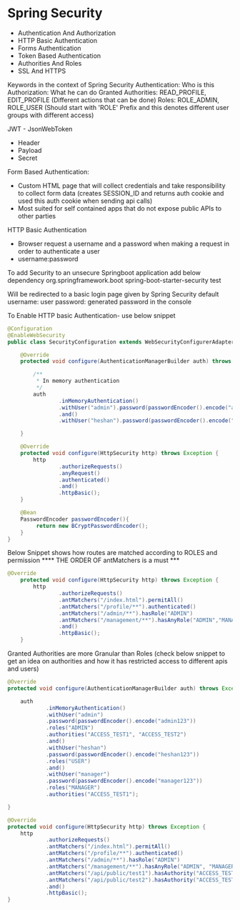 # Spring Security

 - Authentication And Authorization
 - HTTP Basic Authentication
 - Forms Authentication
 - Token Based Authentication
 - Authorities And Roles
 - SSL And HTTPS

Keywords in the context of Spring Security
 Authentication: Who is this
 Authorization: What he can do
 Granted Authorities: READ_PROFILE, EDIT_PROFILE (Different actions that can be done)
 Roles: ROLE_ADMIN, ROLE_USER (Should start with 'ROLE' Prefix and this denotes different user groups with different access)
 
JWT - JsonWebToken
  - Header
  - Payload
  - Secret

Form Based Authentication: 
  - Custom HTML page that will collect credentials and take responsibility to collect form data (creates SESSION_ID and returns auth cookie and used this auth cookie when sending api calls)
  - Most suited for self contained apps that do not expose public APIs to other parties
  
HTTP Basic Authentication
  - Browser request a username and a password when making a request in order to authenticate a user
  - username:password


To add Security to an unsecure Springboot application add below dependency
<dependency>
    <groupId>org.springframework.boot</groupId>
    <artifactId>spring-boot-starter-security</artifactId>
    <scope>test</scope>
</dependency>

Will be redirected to a basic login page given by Spring Security
default username: user
password: generated password in the console

To Enable HTTP basic Authentication- use below snippet

~~~java
@Configuration
@EnableWebSecurity
public class SecurityConfiguration extends WebSecurityConfigurerAdapter {

    @Override
    protected void configure(AuthenticationManagerBuilder auth) throws Exception {

        /**
         * In memory authentication
         */
        auth
                .inMemoryAuthentication()
                .withUser("admin").password(passwordEncoder().encode("admin123")).roles("ADMIN")
                .and()
                .withUser("heshan").password(passwordEncoder().encode("123")).roles("USER");

    }

    @Override
    protected void configure(HttpSecurity http) throws Exception {
        http
                .authorizeRequests()
                .anyRequest()
                .authenticated()
                .and()
                .httpBasic();
    }

    @Bean
    PasswordEncoder passwordEncoder(){
         return new BCryptPasswordEncoder();
    }
}
~~~

Below Snippet shows how routes are matched according to ROLES and permission
**** THE ORDER OF antMatchers is a must ***

~~~java
@Override
    protected void configure(HttpSecurity http) throws Exception {
        http
                .authorizeRequests()
                .antMatchers("/index.html").permitAll()
                .antMatchers("/profile/**").authenticated()
                .antMatchers("/admin/**").hasRole("ADMIN")
                .antMatchers("/management/**").hasAnyRole("ADMIN","MANAGER")
                .and()
                .httpBasic();
    }
~~~

Granted Authorities are more Granular than Roles (check below snippet to get an idea on authorities and how it has restricted access to different apis and users)

~~~java
@Override
protected void configure(AuthenticationManagerBuilder auth) throws Exception {

    auth
            .inMemoryAuthentication()
            .withUser("admin")
            .password(passwordEncoder().encode("admin123"))
            .roles("ADMIN")
            .authorities("ACCESS_TEST1", "ACCESS_TEST2")
            .and()
            .withUser("heshan")
            .password(passwordEncoder().encode("heshan123"))
            .roles("USER")
            .and()
            .withUser("manager")
            .password(passwordEncoder().encode("manager123"))
            .roles("MANAGER")
            .authorities("ACCESS_TEST1");

}

@Override
protected void configure(HttpSecurity http) throws Exception {
    http
            .authorizeRequests()
            .antMatchers("/index.html").permitAll()
            .antMatchers("/profile/**").authenticated()
            .antMatchers("/admin/**").hasRole("ADMIN")
            .antMatchers("/management/**").hasAnyRole("ADMIN", "MANAGER")
            .antMatchers("/api/public/test1").hasAuthority("ACCESS_TEST1")
            .antMatchers("/api/public/test2").hasAuthority("ACCESS_TEST2")
            .and()
            .httpBasic();
}
~~~
